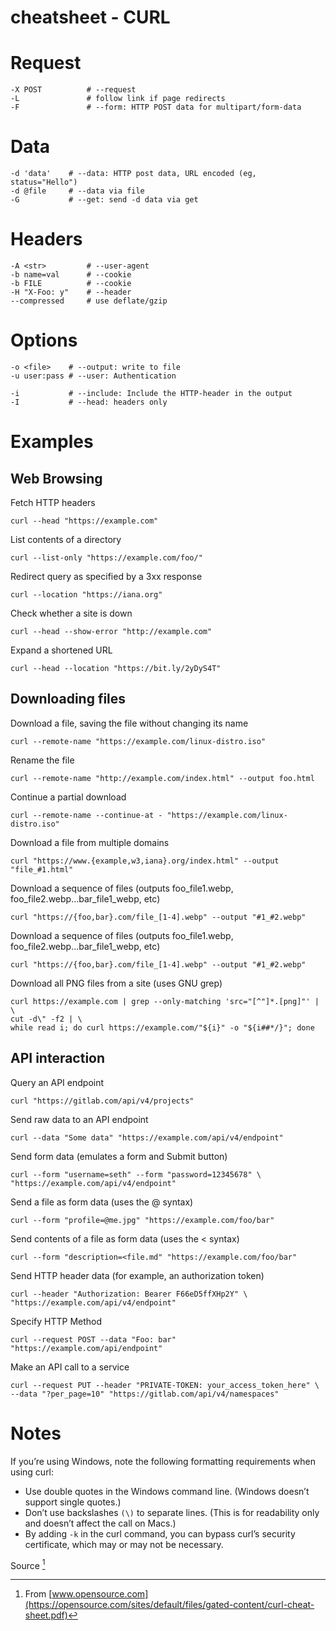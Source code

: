 # cheatsheet - CURL

# Request

```
-X POST          # --request
-L               # follow link if page redirects
-F 	             # --form: HTTP POST data for multipart/form-data
```

# Data

```
-d 'data'    # --data: HTTP post data, URL encoded (eg, status="Hello")
-d @file     # --data via file
-G           # --get: send -d data via get
```

# Headers

```
-A <str>         # --user-agent
-b name=val      # --cookie
-b FILE          # --cookie
-H "X-Foo: y"    # --header
--compressed     # use deflate/gzip
```

# Options

```
-o <file>    # --output: write to file
-u user:pass # --user: Authentication

-i           # --include: Include the HTTP-header in the output
-I           # --head: headers only
```

# Examples

## Web Browsing

Fetch HTTP headers

```
curl --head "https://example.com"
```

List contents of a directory

```
curl --list-only "https://example.com/foo/"
```

Redirect query as specified by a 3xx response

```
curl --location "https://iana.org"
```

Check whether a site is down

```
curl --head --show-error "http://example.com"
```

Expand a shortened URL

```
curl --head --location "https://bit.ly/2yDyS4T"
```

## Downloading files

Download a file, saving the file without changing its name

```
curl --remote-name "https://example.com/linux-distro.iso"
```

Rename the file

```
curl --remote-name "http://example.com/index.html" --output foo.html
```

Continue a partial download

```
curl --remote-name --continue-at - "https://example.com/linux-distro.iso"

```

Download a file from multiple domains

```
curl "https://www.{example,w3,iana}.org/index.html" --output "file_#1.html"
```

Download a sequence of files (outputs foo_file1.webp, foo_file2.webp...bar_file1_webp, etc)

```
curl "https://{foo,bar}.com/file_[1-4].webp" --output "#1_#2.webp"

```

Download a sequence of files (outputs foo_file1.webp, foo_file2.webp...bar_file1_webp, etc)

```
curl "https://{foo,bar}.com/file_[1-4].webp" --output "#1_#2.webp"
```

Download all PNG files from a site (uses GNU grep)

```
curl https://example.com | grep --only-matching 'src="[^"]*.[png]"' | \
cut -d\" -f2 | \
while read i; do curl https://example.com/"${i}" -o "${i##*/}"; done
```

## API interaction

Query an API endpoint

```
curl "https://gitlab.com/api/v4/projects"
```

Send raw data to an API endpoint

```
curl --data "Some data" "https://example.com/api/v4/endpoint"

```

Send form data (emulates a form and Submit button)

```
curl --form "username=seth" --form "password=12345678" \
"https://example.com/api/v4/endpoint"
```

Send a file as form data (uses the @ syntax)

```
curl --form "profile=@me.jpg" "https://example.com/foo/bar"

```

Send contents of a file as form data (uses the < syntax)

```
curl --form "description=<file.md" "https://example.com/foo/bar"
```

Send HTTP header data (for example, an authorization token)

```
curl --header "Authorization: Bearer F66eD5ffXHp2Y" \
"https://example.com/api/v4/endpoint"

```

Specify HTTP Method

```
curl --request POST --data "Foo: bar" "https://example.com/api/endpoint"
```

Make an API call to a service

```
curl --request PUT --header "PRIVATE-TOKEN: your_access_token_here" \
--data "?per_page=10" "https://gitlab.com/api/v4/namespaces"
```

# Notes

If you’re using Windows, note the following formatting requirements when using curl:

- Use double quotes in the Windows command line. (Windows doesn’t support single quotes.)
- Don’t use backslashes `(\)` to separate lines. (This is for readability only and doesn’t affect the call on Macs.)
- By adding `-k` in the curl command, you can bypass curl’s security certificate, which may or may not be necessary.

Source [^1]

[^1]: From [www.opensource.com](https://opensource.com/sites/default/files/gated-content/curl-cheat-sheet.pdf)
